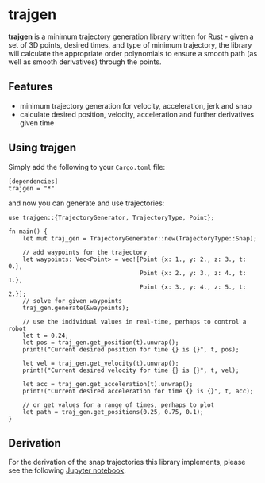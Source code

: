 # trajgen

**trajgen** is a minimum trajectory generation library written for Rust - given a set of 3D points,
desired times, and type of minimum trajectory, the library will calculate the appropriate order
polynomials to ensure a smooth path (as well as smooth derivatives) through the points.

## Features
* minimum trajectory generation for velocity, acceleration, jerk and snap
* calculate desired position, velocity, acceleration and further derivatives given time

## Using **trajgen**
Simply add the following to your `Cargo.toml` file:

```ignore
[dependencies]
trajgen = "*"
```

and now you can generate and use trajectories:

```
use trajgen::{TrajectoryGenerator, TrajectoryType, Point};

fn main() {
    let mut traj_gen = TrajectoryGenerator::new(TrajectoryType::Snap);

    // add waypoints for the trajectory
    let waypoints: Vec<Point> = vec![Point {x: 1., y: 2., z: 3., t: 0.},
                                     Point {x: 2., y: 3., z: 4., t: 1.},
                                     Point {x: 3., y: 4., z: 5., t: 2.}];
    // solve for given waypoints
    traj_gen.generate(&waypoints);

    // use the individual values in real-time, perhaps to control a robot
    let t = 0.24;
    let pos = traj_gen.get_position(t).unwrap();
    print!("Current desired position for time {} is {}", t, pos);

    let vel = traj_gen.get_velocity(t).unwrap();
    print!("Current desired velocity for time {} is {}", t, vel);

    let acc = traj_gen.get_acceleration(t).unwrap();
    print!("Current desired acceleration for time {} is {}", t, acc);

    // or get values for a range of times, perhaps to plot
    let path = traj_gen.get_positions(0.25, 0.75, 0.1);
}
```

## Derivation
For the derivation of the snap trajectories this library implements, please see 
the following [Jupyter notebook](https://github.com/tristeng/control/blob/master/notebooks/trajector-generator.ipynb).